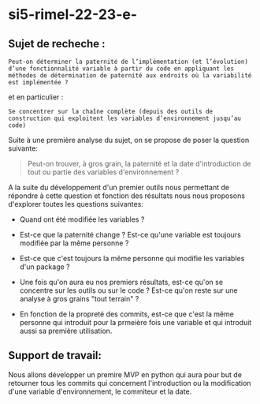 # si5-rimel-22-23-e-

## Sujet de recheche :

```
Peut-on déterminer la paternité de l’implémentation (et l’évolution) d’une fonctionnalité variable à partir du code en appliquant les méthodes de détermination de paternité aux endroits où la variabilité est implémentée ?
```

et en particulier :

```
Se concentrer sur la chaîne complète (depuis des outils de construction qui exploitent les variables d’environnement jusqu’au code)
```

Suite à une première analyse du sujet, on se propose de poser la question suivante:

> Peut-on trouver, à gros grain, la paternité et la date d'introduction de tout ou partie des variables d'environnement ?

A la suite du développement d'un premier outils nous permettant de répondre à cette question et fonction des résultats nous nous proposons d'explorer toutes les questions suivantes:

- Quand ont été modifiée les variables ?
- Est-ce que la paternité change ? Est-ce qu'une variable est toujours modifiée par la même personne ?
- Est-ce que c'est toujours la même personne qui modifie les variables d'un package ?

- Une fois qu'on aura eu nos premiers résultats, est-ce qu'on se concentre sur les outils ou sur le code ? Est-ce qu'on reste sur une analyse à gros grains "tout terrain" ?

- En fonction de la propreté des commits, est-ce que c'est la même personne qui introduit pour la prmeière fois une variable et qui introduit aussi sa première utilisation.

## Support de travail:

Nous allons développer un premire MVP en python qui aura pour but de retourner tous les commits qui concernent l'introduction ou la modification d'une variable d'environnement, le commiteur et la date.

